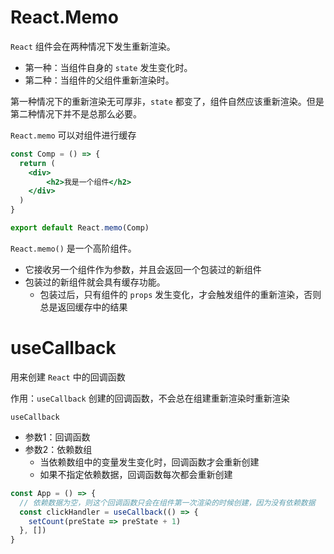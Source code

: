 # React.Memo

`React` 组件会在两种情况下发生重新渲染。

- 第一种：当组件自身的 `state` 发生变化时。
- 第二种：当组件的父组件重新渲染时。

第一种情况下的重新渲染无可厚非，`state` 都变了，组件自然应该重新渲染。但是第二种情况下并不是总那么必要。



`React.memo` 可以对组件进行缓存

```jsx
const Comp = () => {
  return (
  	<div>
    	<h2>我是一个组件</h2>
    </div>
  )
}

export default React.memo(Comp)
```



`React.memo()` 是一个高阶组件。

- 它接收另一个组件作为参数，并且会返回一个包装过的新组件
- 包装过的新组件就会具有缓存功能。
  - 包装过后，只有组件的 `props` 发生变化，才会触发组件的重新渲染，否则总是返回缓存中的结果





# useCallback

用来创建 `React` 中的回调函数

作用：`useCallback` 创建的回调函数，不会总在组建重新渲染时重新渲染

`useCallback`

- 参数1：回调函数
- 参数2：依赖数组
  - 当依赖数组中的变量发生变化时，回调函数才会重新创建
  - 如果不指定依赖数据，回调函数每次都会重新创建

```js
const App = () => {
  // 依赖数据为空，则这个回调函数只会在组件第一次渲染的时候创建，因为没有依赖数据
  const clickHandler = useCallback(() => {
    setCount(preState => preState + 1)
  }, [])
}
```







